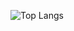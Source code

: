 
![Top Langs](https://github-readme-stats.vercel.app/api/top-langs/?username=IvanFebriansyah&layout=compact)
